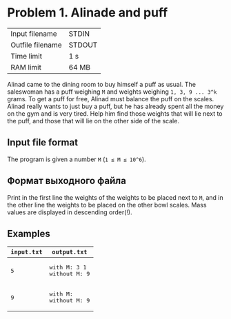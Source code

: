 # Problem 1. Alinade and puff

|                  |        |
|------------------|--------|
| Input filename   | STDIN  |
| Outfile filename | STDOUT |
| Time limit       | 1 s    |
| RAM limit        | 64 MB  |

Alinad came to the dining room to buy himself a puff as usual. The saleswoman has a puff weighing `M` and weights
weighing `1, 3, 9 ... 3^k` grams. To get a puff for free, Alinad must balance the puff on the scales. Alinad really
wants to just buy a puff, but he has already spent all the money on the gym and is very tired. Help him find those
weights that will lie next to the puff, and those that will lie on the other side of the scale.

## Input file format

The program is given a number `M` (`1 ≤ M ≤ 10^6`).

## Формат выходного файла

Print in the first line the weights of the weights to be placed next to `M`, and in the other line the weights to be
placed on the other bowl scales. Mass values are displayed in descending order(!).

## Examples

| `input.txt`  | `output.txt`                           |
|--------------|----------------------------------------|
| <pre>5</pre> | <pre>with M: 3 1<br>without M: 9</pre> |
| <pre>9</pre> | <pre>with M:<br>without M: 9</pre>     |
